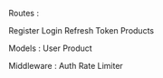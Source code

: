 Routes :

Register
Login
Refresh Token
Products

Models :
User
Product

Middleware :
Auth
Rate Limiter
